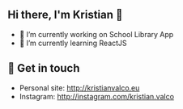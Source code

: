 ## Hi there, I'm Kristian 👋

- 🔭 I’m currently working on School Library App
- 🌱 I’m currently learning ReactJS

## 🔗 Get in touch
- Personal site: http://kristianvalco.eu
- Instagram: http://instagram.com/kristian.valco

